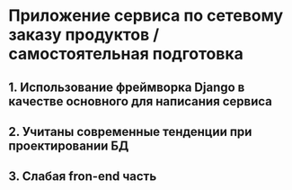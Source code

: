 # Приложение сервиса по сетевому заказу продуктов / самостоятельная подготовка
## 1. Использование фреймворка Django в качестве основного для написания сервиса
## 2. Учитаны современные тенденции при проектировании БД
## 3. Слабая fron-end часть
